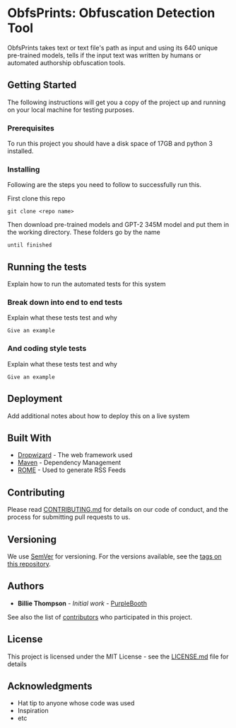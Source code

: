 # ObfsPrints: Obfuscation Detection Tool
ObfsPrints takes text or text file's path as input and using its 640 unique pre-trained models, tells if the input text was written by humans or automated authorship obfuscation tools.

## Getting Started

The following instructions will get you a copy of the project up and running on your local machine for testing purposes.

### Prerequisites

To run this project you should have a disk space of 17GB and python 3 installed.

### Installing

Following are the steps you need to follow to successfully run this.

First clone this repo

```
git clone <repo name>
```

Then download pre-trained models and GPT-2 345M model and put them in the working directory. These folders go by the name 

```
until finished
```


## Running the tests

Explain how to run the automated tests for this system

### Break down into end to end tests

Explain what these tests test and why

```
Give an example
```

### And coding style tests

Explain what these tests test and why

```
Give an example
```

## Deployment

Add additional notes about how to deploy this on a live system

## Built With

* [Dropwizard](http://www.dropwizard.io/1.0.2/docs/) - The web framework used
* [Maven](https://maven.apache.org/) - Dependency Management
* [ROME](https://rometools.github.io/rome/) - Used to generate RSS Feeds

## Contributing

Please read [CONTRIBUTING.md](https://gist.github.com/PurpleBooth/b24679402957c63ec426) for details on our code of conduct, and the process for submitting pull requests to us.

## Versioning

We use [SemVer](http://semver.org/) for versioning. For the versions available, see the [tags on this repository](https://github.com/your/project/tags). 

## Authors

* **Billie Thompson** - *Initial work* - [PurpleBooth](https://github.com/PurpleBooth)

See also the list of [contributors](https://github.com/your/project/contributors) who participated in this project.

## License

This project is licensed under the MIT License - see the [LICENSE.md](LICENSE.md) file for details

## Acknowledgments

* Hat tip to anyone whose code was used
* Inspiration
* etc 

